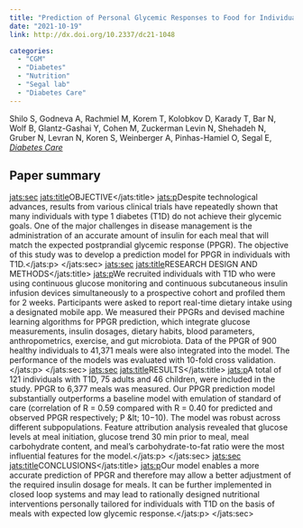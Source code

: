 ```yaml
---
title: "Prediction of Personal Glycemic Responses to Food for Individuals With Type 1 Diabetes Through Integration of Clinical and Microbial Data"
date: "2021-10-19"
link: http://dx.doi.org/10.2337/dc21-1048

categories:
  - "CGM"
  - "Diabetes"
  - "Nutrition"
  - "Segal lab"
  - "Diabetes Care"
---
```


Shilo S, Godneva A, Rachmiel M, Korem T, Kolobkov D, Karady T, Bar N, Wolf B, Glantz-Gashai Y, Cohen M, Zuckerman Levin N, Shehadeh N, Gruber N, Levran N, Koren S, Weinberger A, Pinhas-Hamiel O, Segal E, [*Diabetes Care*](http://dx.doi.org/10.2337/dc21-1048)

## Paper summary

<jats:sec>
                  <jats:title>OBJECTIVE</jats:title>
                  <jats:p>Despite technological advances, results from various clinical trials have repeatedly shown that many individuals with type 1 diabetes (T1D) do not achieve their glycemic goals. One of the major challenges in disease management is the administration of an accurate amount of insulin for each meal that will match the expected postprandial glycemic response (PPGR). The objective of this study was to develop a prediction model for PPGR in individuals with T1D.</jats:p>
               </jats:sec>
               <jats:sec>
                  <jats:title>RESEARCH DESIGN AND METHODS</jats:title>
                  <jats:p>We recruited individuals with T1D who were using continuous glucose monitoring and continuous subcutaneous insulin infusion devices simultaneously to a prospective cohort and profiled them for 2 weeks. Participants were asked to report real-time dietary intake using a designated mobile app. We measured their PPGRs and devised machine learning algorithms for PPGR prediction, which integrate glucose measurements, insulin dosages, dietary habits, blood parameters, anthropometrics, exercise, and gut microbiota. Data of the PPGR of 900 healthy individuals to 41,371 meals were also integrated into the model. The performance of the models was evaluated with 10-fold cross validation.</jats:p>
               </jats:sec>
               <jats:sec>
                  <jats:title>RESULTS</jats:title>
                  <jats:p>A total of 121 individuals with T1D, 75 adults and 46 children, were included in the study. PPGR to 6,377 meals was measured. Our PPGR prediction model substantially outperforms a baseline model with emulation of standard of care (correlation of R = 0.59 compared with R = 0.40 for predicted and observed PPGR respectively; P &amp;lt; 10−10). The model was robust across different subpopulations. Feature attribution analysis revealed that glucose levels at meal initiation, glucose trend 30 min prior to meal, meal carbohydrate content, and meal’s carbohydrate-to-fat ratio were the most influential features for the model.</jats:p>
               </jats:sec>
               <jats:sec>
                  <jats:title>CONCLUSIONS</jats:title>
                  <jats:p>Our model enables a more accurate prediction of PPGR and therefore may allow a better adjustment of the required insulin dosage for meals. It can be further implemented in closed loop systems and may lead to rationally designed nutritional interventions personally tailored for individuals with T1D on the basis of meals with expected low glycemic response.</jats:p>
               </jats:sec>

